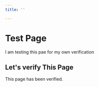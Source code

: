 ```yaml
---
title: ''

---
```

# Test Page
I am testing this pae for my own verification

## Let's verify This Page

This page has been verified.